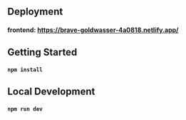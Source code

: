 ## Deployment

#### frontend: https://brave-goldwasser-4a0818.netlify.app/

## Getting Started

#### `npm install`

## Local Development

#### `npm run dev`

